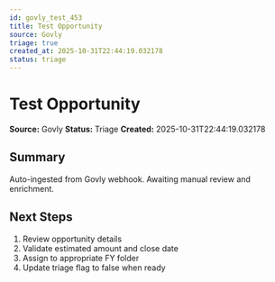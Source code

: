 ```yaml
---
id: govly_test_453
title: Test Opportunity
source: Govly
triage: true
created_at: 2025-10-31T22:44:19.032178
status: triage
---
```


# Test Opportunity

**Source:** Govly
**Status:** Triage
**Created:** 2025-10-31T22:44:19.032178

## Summary

Auto-ingested from Govly webhook. Awaiting manual review and enrichment.

## Next Steps

1. Review opportunity details
2. Validate estimated amount and close date
3. Assign to appropriate FY folder
4. Update triage flag to false when ready
